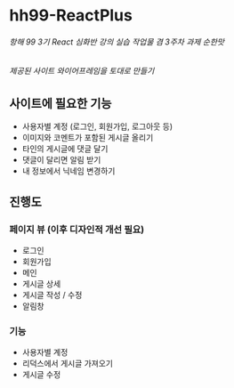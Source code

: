 # hh99-ReactPlus
###### 항해 99 3기 React 심화반 강의 실습 작업물 겸 3주차 과제 순한맛
###### 제공된 사이트 와이어프레임을 토대로 만들기

## 사이트에 필요한 기능
- 사용자별 계정 (로그인, 회원가입, 로그아웃 등)
- 이미지와 코멘트가 포함된 게시글 올리기
- 타인의 게시글에 댓글 달기 
- 댓글이 달리면 알림 받기
- 내 정보에서 닉네임 변경하기

## 진행도
### 페이지 뷰 (이후 디자인적 개선 필요)
- 로그인
- 회원가입
- 메인
- 게시글 상세
- 게시글 작성 / 수정
- 알림창


### 기능
- 사용자별 계정
- 리덕스에서 게시글 가져오기
- 게시글 수정
